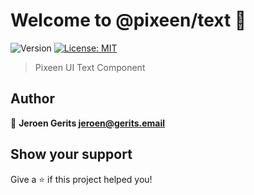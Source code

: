 # Welcome to @pixeen/text 👋
![Version](https://img.shields.io/badge/version-0.0.1-blue.svg?cacheSeconds=2592000)
[![License: MIT](https://img.shields.io/badge/License-MIT-yellow.svg)](#)

> Pixeen UI Text Component

## Author

👤 **Jeroen Gerits <jeroen@gerits.email>**


## Show your support

Give a ⭐️ if this project helped you!


